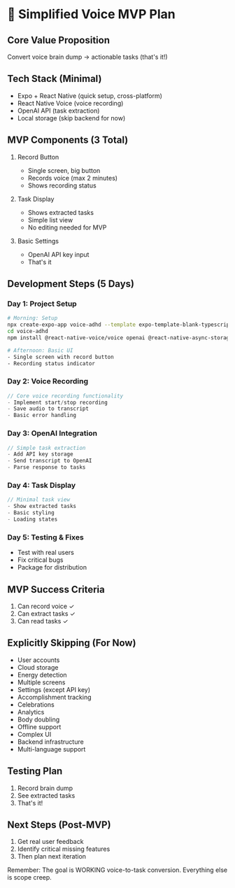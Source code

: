 # 🎯 Simplified Voice MVP Plan

## Core Value Proposition
Convert voice brain dump → actionable tasks (that's it!)

## Tech Stack (Minimal)
- Expo + React Native (quick setup, cross-platform)
- React Native Voice (voice recording)
- OpenAI API (task extraction)
- Local storage (skip backend for now)

## MVP Components (3 Total)
1. Record Button
   - Single screen, big button
   - Records voice (max 2 minutes)
   - Shows recording status

2. Task Display
   - Shows extracted tasks
   - Simple list view
   - No editing needed for MVP

3. Basic Settings
   - OpenAI API key input
   - That's it

## Development Steps (5 Days)

### Day 1: Project Setup
```bash
# Morning: Setup
npx create-expo-app voice-adhd --template expo-template-blank-typescript
cd voice-adhd
npm install @react-native-voice/voice openai @react-native-async-storage/async-storage

# Afternoon: Basic UI
- Single screen with record button
- Recording status indicator
```

### Day 2: Voice Recording
```typescript
// Core voice recording functionality
- Implement start/stop recording
- Save audio to transcript
- Basic error handling
```

### Day 3: OpenAI Integration
```typescript
// Simple task extraction
- Add API key storage
- Send transcript to OpenAI
- Parse response to tasks
```

### Day 4: Task Display
```typescript
// Minimal task view
- Show extracted tasks
- Basic styling
- Loading states
```

### Day 5: Testing & Fixes
- Test with real users
- Fix critical bugs
- Package for distribution

## MVP Success Criteria
1. Can record voice ✓
2. Can extract tasks ✓
3. Can read tasks ✓

## Explicitly Skipping (For Now)
- User accounts
- Cloud storage
- Energy detection
- Multiple screens
- Settings (except API key)
- Accomplishment tracking
- Celebrations
- Analytics
- Body doubling
- Offline support
- Complex UI
- Backend infrastructure
- Multi-language support

## Testing Plan
1. Record brain dump
2. See extracted tasks
3. That's it!

## Next Steps (Post-MVP)
1. Get real user feedback
2. Identify critical missing features
3. Then plan next iteration

Remember: The goal is WORKING voice-to-task conversion. Everything else is scope creep.